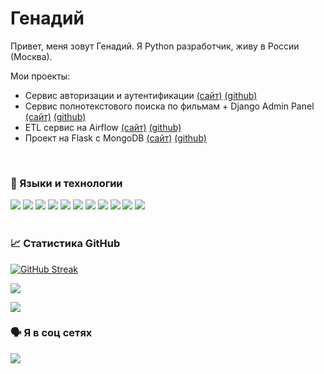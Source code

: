 # Генадий

Привет, меня зовут Генадий. Я Python разработчик, живу в России (Москва). 
 
Мои проекты:
 <ul>
  <li><a>Сервис авторизации и аутентификации</a> <a href='http://5.35.83.245/auth_api/openapi'>(сайт)</a> <a href='https://github.com/GennadyBr/FastAPI_OAuth2_Redis_Jaeger_Postgres'>(github)</a></li>
  <li><a>Сервис полнотекстового поиска по фильмам + Django Admin Panel</a> <a href='http://5.35.83.245:8000/admin'>(сайт)</a> <a href='https://github.com/GennadyBr/DjangoAdmin_PostgreSQL_2_ElasticSeach'>(github)</a></li>
  <li><a>ETL сервис на Airflow</a> <a href='http://5.35.83.245:8080/home'>(сайт)</a> <a href='https://github.com/GennadyBr/Apache_Airflow_1'>(github)</a></li>
  <li><a>Проект на Flask с MongoDB</a> <a href='http://5.35.83.245:8081/'>(сайт)</a> <a href='https://github.com/GennadyBr/Flask_MongoDB_1'>(github)</a></li>
 </ul>
 <br>

### 🎹 Языки и технологии
![](https://img.shields.io/badge/Python-3776AB?style=for-the-badge&logo=python&logoColor=white)
![](https://img.shields.io/badge/Flask-000000?style=for-the-badge&logo=flask&logoColor=white)
![](https://img.shields.io/badge/Django-092E20?style=for-the-badge&logo=django&logoColor=green)
![](https://img.shields.io/badge/fastapi-109989?style=for-the-badge&logo=FASTAPI&logoColor=white)
![](https://img.shields.io/badge/HTML5-E34F26?style=for-the-badge&logo=html5&logoColor=white)
![](https://img.shields.io/badge/CSS3-1572B6?style=for-the-badge&logo=css3&logoColor=white)
![](https://img.shields.io/badge/PostgreSQL-316192?style=for-the-badge&logo=postgresql&logoColor=white)
![](https://img.shields.io/badge/SQLite-07405E?style=for-the-badge&logo=sqlite&logoColor=white)
![](https://img.shields.io/badge/Celery-3776AB?style=for-the-badge&logo=celery&logoColor=white)
![](https://img.shields.io/badge/Redis-E34F26?style=for-the-badge&logo=redis&logoColor=white)
![](https://img.shields.io/badge/Docker-2CA5E0?style=for-the-badge&logo=docker&logoColor=white)
<br><br>

### 📈 Статистика GitHub

[![GitHub Streak](https://github-readme-streak-stats.herokuapp.com/?user=GennadyBr&theme=dark)](https://git.io/streak-stats)


![](https://github-profile-summary-cards.vercel.app/api/cards/productive-time?username=GennadyBr&theme=solarized_dark)

![](https://komarev.com/ghpvc/?username=GennadyBr&color=dc143c)
<br>

### 🗣 Я в соц сетях

<a href='https://t.me/@gennadybr'>![](https://img.shields.io/badge/Telegram-2CA5E0?style=for-the-badge&logo=telegram&logoColor=white)</a>
